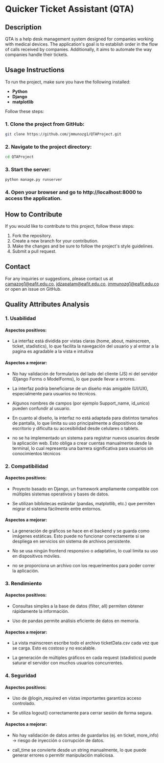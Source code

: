 # Quicker Ticket Assistant (QTA)
## Description
QTA is a help desk management system designed for companies working with medical devices. The application's goal is to establish order in the flow of calls received by companies. Additionally, it aims to automate the way companies handle their tickets.

## Usage Instructions
To run the project, make sure you have the following installed:

* **Python**
* **Django**
* **matplotlib**

Follow these steps:

### 1. Clone the project from GitHub:
```bash
git clone https://github.com/jmmunozg1/QTAProject.git
```
### 2. Navigate to the project directory:
```bash
cd QTAProject
```
### 3. Start the server:
```bash
python manage.py runserver
```
### 4. Open your browser and go to http://localhost:8000 to access the application.


## How to Contribute
If you would like to contribute to this project, follow these steps:

1. Fork the repository.
2. Create a new branch for your contribution.
3. Make the changes and be sure to follow the project's style guidelines.
4. Submit a pull request.

## Contact
For any inquiries or suggestions, please contact us at camazog1@eafit.edu.co, jdzapatam@eafit.edu.co,  jmmunozg1@eafit.edu.co or open an issue on GitHub.



## Quality Attributes Analysis

### 1. Usabilidad

#### Aspectos positivos:
- La interfaz está dividida por vistas claras (home, about, mainscreen, ticket, stadistics), lo que facilita la navegación del usuario y al entrar a la pagina es agradable a la vista e intuitiva

#### Aspectos a mejorar:
- No hay validación de formularios del lado del cliente (JS) ni del servidor (Django Forms o ModelForms), lo que puede llevar a errores.

- La interfaz podría beneficiarse de un diseño más amigable (UI/UX), especialmente para usuarios no técnicos.

- Algunos nombres de campos (por ejemplo Support_name, id_unico) pueden confundir al usuario.

- En cuanto al diseño, la interfaz no está adaptada para distintos tamaños de pantalla, lo que limita su uso principalmente a dispositivos de escritorio y dificulta su accesibilidad desde celulares o tablets.

-  no se ha implementado un sistema para registrar nuevos usuarios desde la aplicación web. Esto obliga a crear cuentas manualmente desde la terminal, lo cual representa una barrera significativa para usuarios sin conocimientos técnicos

### 2. Compatibilidad

#### Aspectos positivos:
- Proyecto basado en Django, un framework ampliamente compatible con múltiples sistemas operativos y bases de datos.

- Se utilizan bibliotecas estándar (pandas, matplotlib, etc.) que permiten migrar el sistema fácilmente entre entornos.

#### Aspectos a mejorar:
- La generación de gráficos se hace en el backend y se guarda como imágenes estáticas. Esto puede no funcionar correctamente si se despliega en servicios sin sistema de archivos persistente.

- No se usa ningún frontend responsivo o adaptativo, lo cual limita su uso en dispositivos móviles.

- no se proporciona un archivo con los requerimentos para poder correr la aplicación.


### 3. Rendimiento
#### Aspectos positivos:
- Consultas simples a la base de datos (filter, all) permiten obtener rápidamente la información.

- Uso de pandas permite análisis eficiente de datos en memoria.

#### Aspectos a mejorar:
- La vista mainscreen escribe todo el archivo ticketData.csv cada vez que se carga. Esto es costoso y no escalable.

- La generación de múltiples gráficos en cada request (stadistics) puede saturar el servidor con muchos usuarios concurrentes.


### 4. Seguridad

#### Aspectos positivos:
- Uso de @login_required en vistas importantes garantiza acceso controlado.

- Se utiliza logout() correctamente para cerrar sesión de forma segura.

#### Aspectos a mejorar:

- No hay validación de datos antes de guardarlos (ej. en ticket, more_info) → riesgo de inyección o corrupción de datos.

- call_time se convierte desde un string manualmente, lo que puede generar errores o permitir manipulación maliciosa.

